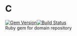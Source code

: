 # C
[![Gem Version](https://badge.fury.io/rb/c.png)](http://badge.fury.io/rb/c)[![Build Status](https://travis-ci.org/rozzy/c.png?branch=master)](https://travis-ci.org/rozzy/c)  
Ruby gem for domain repository
